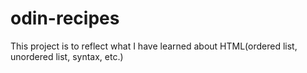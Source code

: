 # odin-recipes

This project is to reflect what I have learned about HTML(ordered list, unordered list, syntax, etc.)